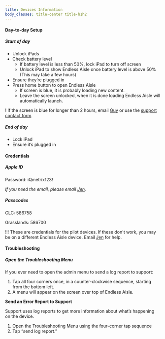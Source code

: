 ```yaml
---
title: Devices Information
body_classes: title-center title-h1h2
---
```


#### Day-to-day Setup

##### Start of day
* Unlock iPads
* Check battery level
    * If battery level is less than 50%, lock iPad to turn off screen
    * Unlock iPad to show Endless Aisle once battery level is above 50% (This may take a few hours)
* Ensure they’re plugged in
* Press home button to open Endless Aisle
    * If screen is blue, it is probably loading new content. 
    * Leave the screen unlocked, when it is done loading Endless Aisle will automatically launch.

! If the screen is blue for longer than 2 hours, email [Guy](mailto:guyb@iqmetrix.com) or use the [support contact form](/contact).

##### End of day
* Lock iPad
* Ensure it’s plugged in

#### Credentials

##### Apple ID
Password: iQmetrix123!

_If you need the email, please email [Jen](mailto:jenniferg@iqmetrix.com)._

##### Passcodes
CLC: 586758

Grasslands: 586700

!!! These are credentials for the pilot devices. If these don't work, you may be on a different Endless Aisle device. Email [Jen](mailto:jenniferg@iqmetrix.com) for help.

#### Troubleshooting

##### Open the Troubleshooting Menu

If you ever need to open the admin menu to send a log report to support: 
1. Tap all four corners once, in a counter-clockwise sequence, starting from the bottom left.
2. A menu will appear on the screen over top of Endless Aisle.

**Send an Error Report to Support**

Support uses log reports to get more information about what’s happening on the device.
1. Open the Troubleshooting Menu using the four-corner tap sequence
2. Tap “send log report.”
